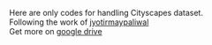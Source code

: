 Here are only codes for handling Cityscapes dataset.   
Following the work of [jyotirmaypaliwal](https://github.com/jyotirmaypaliwal/Image-Segmentaion)   
Get more on [google drive](https://drive.google.com/drive/folders/1d9d238hOrqsgbQelGQd9xb0hUQtd--dh?usp=sharing)
